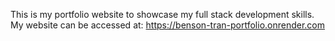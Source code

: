 This is my portfolio website to showcase my full stack development skills.
My website can be accessed at:
https://benson-tran-portfolio.onrender.com


